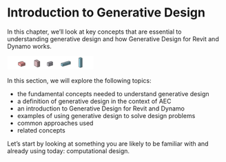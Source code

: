 # Introduction to Generative Design

In this chapter, we’ll look at key concepts that are essential to understanding generative design and how Generative Design for Revit and Dynamo works.

<img src="../assets/intro/intro.png" style="width:200px;"/>

In this section, we will explore the following topics:

* the fundamental concepts needed to understand generative design
* a definition of generative design in the context of AEC
* an introduction to Generative Design for Revit and Dynamo
* examples of using generative design to solve design problems
* common approaches used
* related concepts

Let’s start by looking at something you are likely to be familiar with and already using today: computational design.

